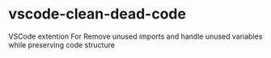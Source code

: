 # vscode-clean-dead-code
VSCode extention For Remove unused imports and handle unused variables while preserving code structure
